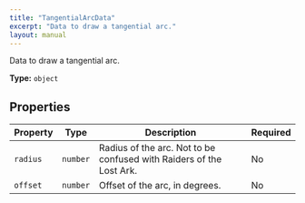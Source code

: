 ```yaml
---
title: "TangentialArcData"
excerpt: "Data to draw a tangential arc."
layout: manual
---
```


Data to draw a tangential arc.

**Type:** `object`





## Properties

| Property | Type | Description | Required |
|----------|------|-------------|----------|
| `radius` |`number`| Radius of the arc. Not to be confused with Raiders of the Lost Ark. | No |
| `offset` |`number`| Offset of the arc, in degrees. | No |


